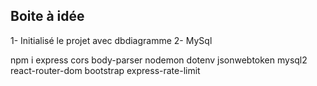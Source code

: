 ## Boite à idée

1- Initialisé le projet avec dbdiagramme
2- MySql

npm i   express
        cors
        body-parser
        nodemon
        dotenv
        jsonwebtoken
        mysql2
        react-router-dom
        bootstrap
        express-rate-limit

